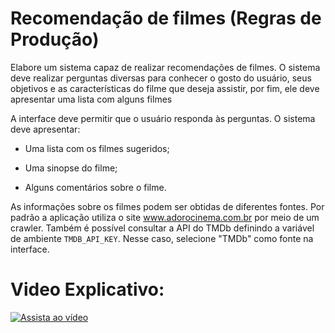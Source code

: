 # Recomendação de filmes (Regras de Produção)

Elabore um sistema capaz de realizar recomendações de filmes. O sistema deve realizar perguntas
diversas para conhecer o gosto do usuário, seus objetivos e as características do filme que deseja assistir,
por fim, ele deve apresentar uma lista com alguns filmes

A interface deve permitir que o usuário responda às perguntas.
O sistema deve apresentar:

* Uma lista com os filmes sugeridos;

* Uma sinopse do filme;

* Alguns comentários sobre o filme.

As informações sobre os filmes podem ser obtidas de diferentes fontes. Por padrão
a aplicação utiliza o site www.adorocinema.com.br por meio de um crawler. Também é
possível consultar a API do TMDb definindo a variável de ambiente `TMDB_API_KEY`.
Nesse caso, selecione "TMDb" como fonte na interface.


# Video Explicativo:

[![Assista ao vídeo](https://img.youtube.com/vi/QLlvchvixgk/0.jpg)](https://www.youtube.com/watch?v=QLlvchvixgk)
